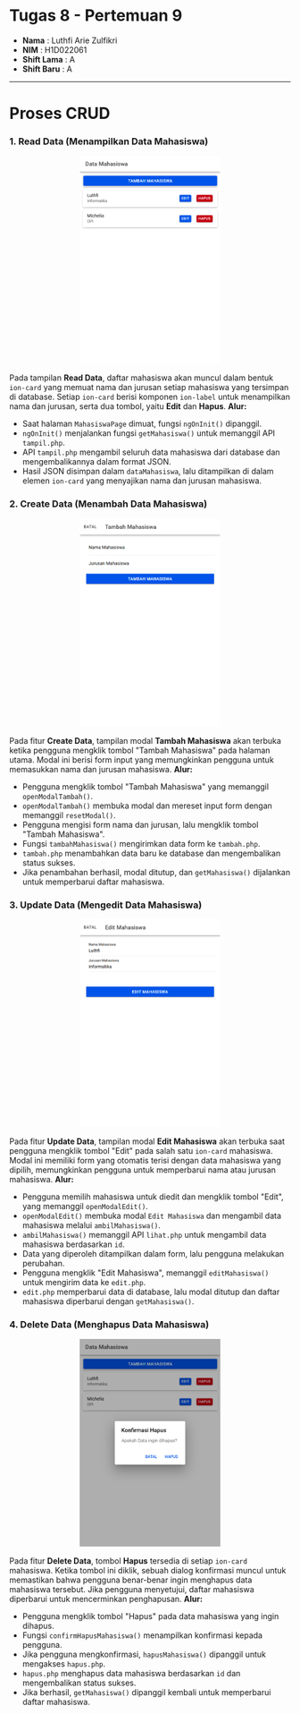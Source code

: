 # Tugas 8 - Pertemuan 9

- **Nama** : Luthfi Arie Zulfikri
- **NIM** : H1D022061
- **Shift Lama** : A
- **Shift Baru** : A

---

# Proses CRUD

### 1. Read Data (Menampilkan Data Mahasiswa)

<p align="center">
  <img src="src/assets/img/home.png" alt="Halaman Read Data (Menampilkan Data Mahasiswa)" width="50%"/>
</p>

Pada tampilan **Read Data**, daftar mahasiswa akan muncul dalam bentuk `ion-card` yang memuat nama dan jurusan setiap mahasiswa yang tersimpan di database. Setiap `ion-card` berisi komponen `ion-label` untuk menampilkan nama dan jurusan, serta dua tombol, yaitu **Edit** dan **Hapus**.
**Alur:**

- Saat halaman `MahasiswaPage` dimuat, fungsi `ngOnInit()` dipanggil.
- `ngOnInit()` menjalankan fungsi `getMahasiswa()` untuk memanggil API `tampil.php`.
- API `tampil.php` mengambil seluruh data mahasiswa dari database dan mengembalikannya dalam format JSON.
- Hasil JSON disimpan dalam `dataMahasiswa`, lalu ditampilkan di dalam elemen `ion-card` yang menyajikan nama dan jurusan mahasiswa.

### 2. Create Data (Menambah Data Mahasiswa)

<p align="center">
  <img src="src/assets/img/tambah.png" alt="Halaman Create Data (Menambah Data Mahasiswa)" width="50%"/>
</p>

Pada fitur **Create Data**, tampilan modal **Tambah Mahasiswa** akan terbuka ketika pengguna mengklik tombol "Tambah Mahasiswa" pada halaman utama. Modal ini berisi form input yang memungkinkan pengguna untuk memasukkan nama dan jurusan mahasiswa.
**Alur:**

- Pengguna mengklik tombol "Tambah Mahasiswa" yang memanggil `openModalTambah()`.
- `openModalTambah()` membuka modal dan mereset input form dengan memanggil `resetModal()`.
- Pengguna mengisi form nama dan jurusan, lalu mengklik tombol "Tambah Mahasiswa".
- Fungsi `tambahMahasiswa()` mengirimkan data form ke `tambah.php`.
- `tambah.php` menambahkan data baru ke database dan mengembalikan status sukses.
- Jika penambahan berhasil, modal ditutup, dan `getMahasiswa()` dijalankan untuk memperbarui daftar mahasiswa.

### 3. Update Data (Mengedit Data Mahasiswa)

<p align="center">
  <img src="src/assets/img/edit.png" alt="Halaman Update Data (Mengedit Data Mahasiswa)" width="50%"/>
</p>

Pada fitur **Update Data**, tampilan modal **Edit Mahasiswa** akan terbuka saat pengguna mengklik tombol "Edit" pada salah satu `ion-card` mahasiswa. Modal ini memiliki form yang otomatis terisi dengan data mahasiswa yang dipilih, memungkinkan pengguna untuk memperbarui nama atau jurusan mahasiswa.
**Alur:**

- Pengguna memilih mahasiswa untuk diedit dan mengklik tombol "Edit", yang memanggil `openModalEdit()`.
- `openModalEdit()` membuka modal `Edit Mahasiswa` dan mengambil data mahasiswa melalui `ambilMahasiswa()`.
- `ambilMahasiswa()` memanggil API `lihat.php` untuk mengambil data mahasiswa berdasarkan `id`.
- Data yang diperoleh ditampilkan dalam form, lalu pengguna melakukan perubahan.
- Pengguna mengklik "Edit Mahasiswa", memanggil `editMahasiswa()` untuk mengirim data ke `edit.php`.
- `edit.php` memperbarui data di database, lalu modal ditutup dan daftar mahasiswa diperbarui dengan `getMahasiswa()`.

### 4. Delete Data (Menghapus Data Mahasiswa)

<p align="center">
  <img src="src/assets/img/hapus.png" alt="Halaman Delete Data (Menghapus Data Mahasiswa)" width="50%"/>
</p>

Pada fitur **Delete Data**, tombol **Hapus** tersedia di setiap `ion-card` mahasiswa. Ketika tombol ini diklik, sebuah dialog konfirmasi muncul untuk memastikan bahwa pengguna benar-benar ingin menghapus data mahasiswa tersebut. Jika pengguna menyetujui, daftar mahasiswa diperbarui untuk mencerminkan penghapusan.
**Alur:**

- Pengguna mengklik tombol "Hapus" pada data mahasiswa yang ingin dihapus.
- Fungsi `confirmHapusMahasiswa()` menampilkan konfirmasi kepada pengguna.
- Jika pengguna mengkonfirmasi, `hapusMahasiswa()` dipanggil untuk mengakses `hapus.php`.
- `hapus.php` menghapus data mahasiswa berdasarkan `id` dan mengembalikan status sukses.
- Jika berhasil, `getMahasiswa()` dipanggil kembali untuk memperbarui daftar mahasiswa.
